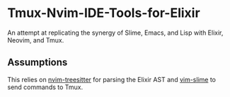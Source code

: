 # Tmux-Nvim-IDE-Tools-for-Elixir
An attempt at replicating the synergy of Slime, Emacs, and Lisp with Elixir, Neovim, and Tmux.

## Assumptions
This relies on [nvim-treesitter](https://github.com/nvim-treesitter/nvim-treesitter) for parsing the Elixir AST and [vim-slime](https://github.com/jpalardy/vim-slime) to send commands to Tmux.

